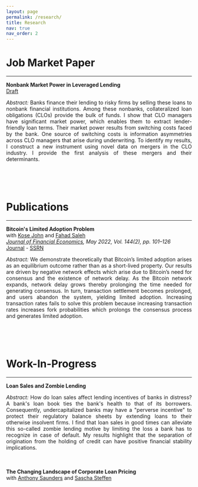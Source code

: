 ```yaml
---
layout: page
permalink: /research/
title: Research
nav: true
nav_order: 2
---
```


# Job Market Paper
---

<b>Nonbank Market Power in Leveraged Lending</b><br>
<a href='/JMP_Hinzen_NonbankMarketPower.pdf'><u>Draft</u></a>

<p align="justify"><em>Abstract:</em> Banks finance their lending to risky firms by selling these loans to nonbank financial institutions. Among these nonbanks, collateralized loan obligations (CLOs) provide the bulk of funds. I show that CLO managers have significant market power, which enables them to extract lender-friendly loan terms. Their market power results from switching costs faced by the bank. One source of switching costs is information asymmetries across CLO managers that arise during underwriting. To identify my results, I construct a new instrument using novel data on mergers in the CLO industry. I provide the first analysis of these mergers and their determinants.</p>
<br>
<br>
<br>

# Publications
---

<b>Bitcoin's Limited Adoption Problem</b><br>
with <a href='https://pages.stern.nyu.edu/~kjohn/'>Kose John</a> and <a href='https://www.fahadsaleh.com/'>Fahad Saleh</a><br>
<em><u>Journal of Financial Economics</u>, May 2022, Vol. 144(2), pp. 101–126</em><br>
<a href='https://www.sciencedirect.com/science/article/abs/pii/S0304405X22000198'><u>Journal</u></a> - <a href='https://papers.ssrn.com/sol3/papers.cfm?abstract_id=3334262'><u>SSRN</u></a>

<p align="justify"><em>Abstract:</em> We demonstrate theoretically that Bitcoin’s limited adoption arises as an equilibrium outcome rather than as a short-lived property. Our results are driven by negative network effects which arise due to Bitcoin’s need for consensus and the existence of network delay. As the Bitcoin network expands, network delay grows thereby prolonging the time needed for generating consensus. In turn, transaction settlement becomes prolonged, and users abandon the system, yielding limited adoption. Increasing transaction rates fails to solve this problem because increasing transaction rates increases fork probabilities which prolongs the consensus process and generates limited adoption.</p>
<br>
<br>
<br>

# Work-In-Progress
---

<b>Loan Sales and Zombie Lending</b><br>
<p align="justify"><em>Abstract:</em> How do loan sales affect lending incentives of banks in distress? A bank's loan book ties the bank's health to that of its borrowers. Consequently, undercapitalized banks may have a "perverse incentive" to protect their regulatory balance sheets by extending loans to their otherwise insolvent firms. I find that loan sales in good times can alleviate this so-called zombie lending motive by limiting the loss a bank has to recognize in case of default. My results highlight that the separation of origination from the holding of credit can have positive financial stability implications.</p>
<br>
<br>
<b>The Changing Landscape of Corporate Loan Pricing</b><br>
with <a href='https://www.stern.nyu.edu/faculty/bio/anthony-saunders'>Anthony Saunders</a> and <a href='https://www.sascha-steffen.de/'>Sascha Steffen</a><br>
